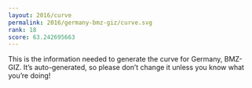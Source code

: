 ```yaml
---
layout: 2016/curve
permalink: 2016/germany-bmz-giz/curve.svg
rank: 18
score: 63.242695663
---
```


This is the information needed to generate the curve for Germany, BMZ-GIZ. It’s
auto-generated, so please don’t change it unless you know what you’re
doing!
